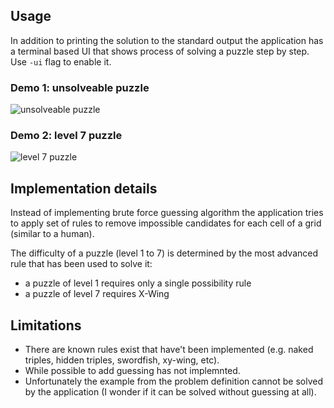 ## Usage

In addition to printing the solution to the standard output the application has
a terminal based UI that shows process of solving a puzzle step by step. Use
`-ui` flag to enable it.

### Demo 1: unsolveable puzzle

![unsolveable puzzle](sample.gif)

### Demo 2: level 7 puzzle

![level 7 puzzle](hard.gif)

## Implementation details

Instead of implementing brute force guessing algorithm the application tries to
apply set of rules to remove impossible candidates for each cell of a grid
(similar to a human).

The difficulty of a puzzle (level 1 to 7) is determined by the most advanced
rule that has been used to solve it:

* a puzzle of level 1 requires only a single possibility rule
* a puzzle of level 7 requires X-Wing

## Limitations

* There are known rules exist that have't been implemented (e.g. naked triples,
  hidden triples, swordfish, xy-wing, etc).
* While possible to add guessing has not implemnted.
* Unfortunately the example from the problem definition cannot be solved by the
  application (I wonder if it can be solved without guessing at all).
